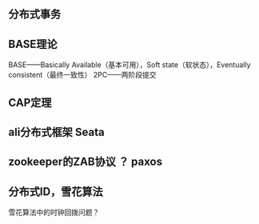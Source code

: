 


## 分布式事务

## BASE理论


BASE——Basically Available（基本可用），Soft state（软状态），Eventually consistent（最终一致性）
2PC——两阶段提交



## CAP定理




## ali分布式框架 Seata 





## zookeeper的ZAB协议 ？  paxos


## 分布式ID，雪花算法

雪花算法中的时钟回拨问题？
